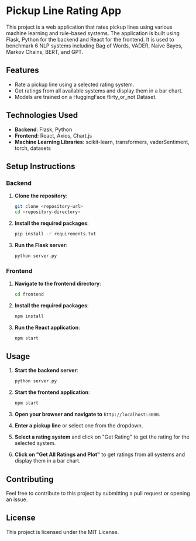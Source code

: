 # Pickup Line Rating App

This project is a web application that rates pickup lines using various machine learning and rule-based systems. The application is built using Flask, Python for the backend and React for the frontend. It is used to benchmark 6 NLP systems including Bag of Words, VADER, Naive Bayes, Markov Chains, BERT, and GPT.

## Features

- Rate a pickup line using a selected rating system.
- Get ratings from all available systems and display them in a bar chart.
- Models are trained on a HuggingFace flirty_or_not Dataset.

## Technologies Used

- **Backend**: Flask, Python 
- **Frontend**: React, Axios, Chart.js
- **Machine Learning Libraries**: scikit-learn, transformers, vaderSentiment, torch, datasets

## Setup Instructions

### Backend

1. **Clone the repository**:
    ```bash
    git clone <repository-url>
    cd <repository-directory>
    ```

3. **Install the required packages**:
    ```bash
    pip install -r requirements.txt
    ```

4. **Run the Flask server**:
    ```bash
    python server.py
    ```

### Frontend

1. **Navigate to the frontend directory**:
    ```bash
    cd frontend
    ```

2. **Install the required packages**:
    ```bash
    npm install
    ```

3. **Run the React application**:
    ```bash
    npm start
    ```

## Usage

1. **Start the backend server**:
    ```bash
    python server.py
    ```

2. **Start the frontend application**:
    ```bash
    npm start
    ```

3. **Open your browser and navigate to** `http://localhost:3000`.

4. **Enter a pickup line** or select one from the dropdown.

5. **Select a rating system** and click on "Get Rating" to get the rating for the selected system.

6. **Click on "Get All Ratings and Plot"** to get ratings from all systems and display them in a bar chart.

## Contributing

Feel free to contribute to this project by submitting a pull request or opening an issue.

## License

This project is licensed under the MIT License.
